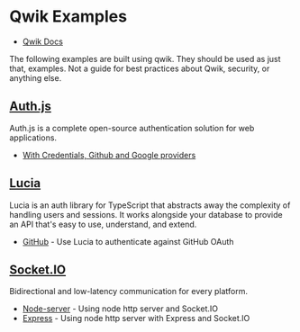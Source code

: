 # Qwik Examples

- [Qwik Docs](https://qwik.builder.io/)

The following examples are built using qwik.  They should be used as just that, examples. Not a guide for best practices about Qwik, security, or anything else.

## [Auth.js](https://authjs.dev/)

Auth.js is a complete open-source authentication solution for web applications.

- [With Credentials, Github and Google providers](authjs/creds-github-google/)

## [Lucia](https://lucia-auth.com/)

Lucia is an auth library for TypeScript that abstracts away the complexity of handling users and sessions. It works alongside your database to provide an API that's easy to use, understand, and extend.

- [GitHub](lucia/github/) - Use Lucia to authenticate against GitHub OAuth

## [Socket.IO](https://socket.io/)

Bidirectional and low-latency communication for every platform.

- [Node-server](socket.io/node-server) - Using node http server and Socket.IO
- [Express](socket.io/express) - Using node http server with Express and Socket.IO